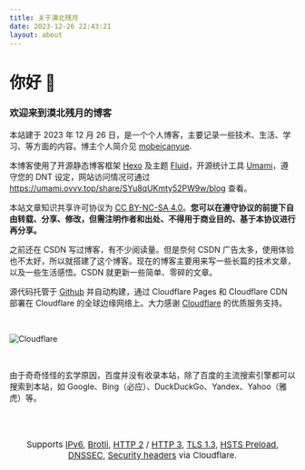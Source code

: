 ```yaml
---
title: 关于漠北残月
date: 2023-12-26 22:43:21
layout: about
---
```


# 你好 👋
### 欢迎来到漠北残月的博客

本站建于 2023 年 12 月 26 日，是一个个人博客，主要记录一些技术、生活、学习、等方面的内容。博主个人简介见 [mobeicanyue](https://www.ovvv.top).

本博客使用了开源静态博客框架 [Hexo](https://hexo.io/zh-cn) 及主题 [Fluid](https://hexo.fluid-dev.com/docs)，开源统计工具 [Umami](https://umami.is)，遵守您的 DNT 设定，网站访问情况可通过 https://umami.ovvv.top/share/SYu8qUKmty52PW9w/blog 查看。

本站文章知识共享许可协议为 [CC BY-NC-SA 4.0](https://creativecommons.org/licenses/by-nc-sa/4.0/deed.zh-hans)。**您可以在遵守协议的前提下自由转载、分享、修改，但需注明作者和出处、不得用于商业目的、基于本协议进行再分享。**

之前还在 CSDN 写过博客，有不少阅读量。但是奈何 CSDN 广告太多，使用体验也不太好，所以就搭建了这个博客。现在的博客主要用来写一些长篇的技术文章，以及一些生活感悟。CSDN 就更新一些简单、零碎的文章。

源代码托管于 [Github](https://github.com/mobeicanyue) 并自动构建，通过 Cloudflare Pages 和 Cloudflare CDN 部署在 Cloudflare 的全球边缘网络上。大力感谢 [Cloudflare](https://www.cloudflare.com) 的优质服务支持。

<br>

![Cloudflare](https://pic2.zhimg.com/80/v2-5dc3a549cd89aec337d268b17940e101_1440w.webp)

<br>

由于奇奇怪怪的玄学原因，百度并没有收录本站，除了百度的主流搜索引擎都可以搜索到本站，如 Google、Bing（必应）、DuckDuckGo、Yandex、Yahoo（雅虎）等。

<br><br>

<p style="font-size: 15px; text-align: center;">Supports <a href="https://ready.chair6.net/?url=ovvv.top">IPv6</a>, <a href="https://tools.keycdn.com/brotli-test?url=https%3A%2F%2Fblog.ovvv.top">Brotli</a>, <a href="http://http2.pro/check?url=https%3A//blog.ovvv.top">HTTP 2</a> / <a href="https://http3check.net?host=blog.ovvv.top">HTTP 3</a>, <a href="https://www.cdn77.com/tls-test/result?domain=blog.ovvv.top">TLS 1.3</a>, <a href="https://hstspreload.org/?domain=ovvv.top">HSTS Preload</a>, <a href="https://dnssec-debugger.verisignlabs.com/blog.ovvv.top">DNSSEC</a>, <a href="https://securityheaders.com/?q=blog.ovvv.top&hide=on&followRedirects=on">Security headers</a> via Cloudflare.</p>
